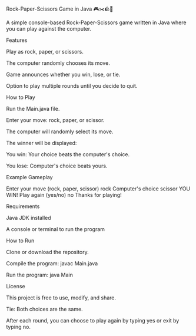 Rock-Paper-Scissors Game in Java 🎮✂️🪨📄

A simple console-based Rock-Paper-Scissors game written in Java where you can play against the computer.

Features

Play as rock, paper, or scissors.

The computer randomly chooses its move.

Game announces whether you win, lose, or tie.

Option to play multiple rounds until you decide to quit.

How to Play

Run the Main.java file.

Enter your move: rock, paper, or scissor.

The computer will randomly select its move.

The winner will be displayed:

You win: Your choice beats the computer's choice.

You lose: Computer's choice beats yours.

Example Gameplay

Enter your move (rock, paper, scissor)
rock
Computer's choice scissor
YOU WIN!
Play again (yes/no)
no
Thanks for playing!

Requirements

Java JDK installed

A console or terminal to run the program

How to Run

Clone or download the repository.

Compile the program:
javac Main.java

Run the program:
java Main

License

This project is free to use, modify, and share.

Tie: Both choices are the same.

After each round, you can choose to play again by typing yes or exit by typing no.
